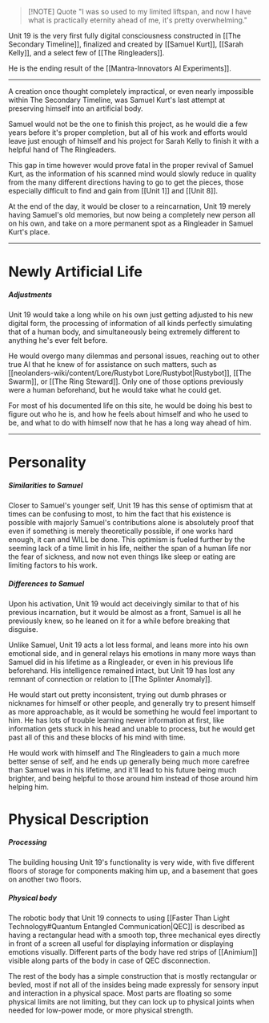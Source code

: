 > [!NOTE] Quote
> "I was so used to my limited liftspan, and now I have what is practically eternity ahead of me, it's pretty overwhelming."

Unit 19 is the very first fully digital consciousness constructed in [[The Secondary Timeline]], finalized and created by [[Samuel Kurt]], [[Sarah Kelly]], and a select few of [[The Ringleaders]].

He is the ending result of the [[Mantra-Innovators AI Experiments]].

---
A creation once thought completely impractical, or even nearly impossible within The Secondary Timeline, was Samuel Kurt's last attempt at preserving himself into an artificial body.

Samuel would not be the one to finish this project, as he would die a few years before it's proper completion, but all of his work and efforts would leave just enough of himself and his project for Sarah Kelly to finish it with a helpful hand of The Ringleaders.

This gap in time however would prove fatal in the proper revival of Samuel Kurt, as the information of his scanned mind would slowly reduce in quality from the many different directions having to go to get the pieces, those especially difficult to find and gain from [[Unit 1]] and [[Unit 8]].

At the end of the day, it would be closer to a reincarnation, Unit 19 merely having Samuel's old memories, but now being a completely new person all on his own, and take on a more permanent spot as a Ringleader in Samuel Kurt's place.

---

# Newly Artificial Life

##### Adjustments
Unit 19 would take a long while on his own just getting adjusted to his new digital form, the processing of information of all kinds perfectly simulating that of a human body, and simultaneously being extremely different to anything he's ever felt before.

He would overgo many dilemmas and personal issues, reaching out to other true AI that he knew of for assistance on such matters, such as [[neolanders-wiki/content/Lore/Rustybot Lore/Rustybot|Rustybot]], [[The Swarm]], or [[The Ring Steward]]. Only one of those options previously were a human beforehand, but he would take what he could get.

For most of his documented life on this site, he would be doing his best to figure out who he is, and how he feels about himself and who he used to be, and what to do with himself now that he has a long way ahead of him.

---

# Personality

##### Similarities to Samuel
Closer to Samuel's younger self, Unit 19 has this sense of optimism that at times can be confusing to most, to him the fact that his existence is possible with majorly Samuel's contributions alone is absolutely proof that even if something is merely theoretically possible, if one works hard enough, it can and WILL be done. This optimism is fueled further by the seeming lack of a time limit in his life, neither the span of a human life nor the fear of sickness, and now not even things like sleep or eating are limiting factors to his work.

##### Differences to Samuel
Upon his activation, Unit 19 would act deceivingly similar to that of his previous incarnation, but it would be almost as a front, Samuel is all he previously knew, so he leaned on it for a while before breaking that disguise.

Unlike Samuel, Unit 19 acts a lot less formal, and leans more into his own emotional side, and in general relays his emotions in many more ways than Samuel did in his lifetime as a Ringleader, or even in his previous life beforehand. His intelligence remained intact, but Unit 19 has lost any remnant of connection or relation to [[The Splinter Anomaly]].

He would start out pretty inconsistent, trying out dumb phrases or nicknames for himself or other people, and generally try to present himself as more approachable, as it would be something he would feel important to him. He has lots of trouble learning newer information at first, like information gets stuck in his head and unable to process, but he would get past all of this and these blocks of his mind with time.

He would work with himself and The Ringleaders to gain a much more better sense of self, and he ends up generally being much more carefree than Samuel was in his lifetime, and it'll lead to his future being much brighter, and being helpful to those around him instead of those around him helping him.

# Physical Description

##### Processing 
The building housing Unit 19's functionality is very wide, with five different floors of storage for components making him up, and a basement that goes on another two floors.

##### Physical body
The robotic body that Unit 19 connects to using [[Faster Than Light Technology#Quantum Entangled Communication|QEC]] is described as having a rectangular head with a smooth top, three mechanical eyes directly in front of a screen all useful for displaying information or displaying emotions visually.
Different parts of the body have red strips of [[Animium]] visible along parts of the body in case of QEC disconnection.

The rest of the body has a simple construction that is mostly rectangular or bevled, most if not all of the insides being made expressly for sensory input and interaction in a physical space. Most parts are floating so some physical limits are not limiting, but they can lock up to physical joints when needed for low-power mode, or more physical strength.